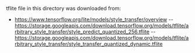 tflite file in this directory was downloaded from:
- https://www.tensorflow.org/lite/models/style_transfer/overview
-- https://storage.googleapis.com/download.tensorflow.org/models/tflite/arbitrary_style_transfer/style_predict_quantized_256.tflite
-- https://storage.googleapis.com/download.tensorflow.org/models/tflite/arbitrary_style_transfer/style_transfer_quantized_dynamic.tflite

